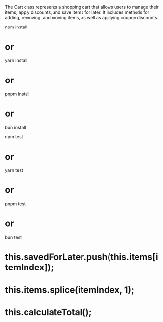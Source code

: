 The Cart class represents a shopping cart that allows users to manage their items, apply discounts, and save items for later. It includes methods for adding, removing, and moving items, as well as applying coupon discounts.

npm install
# or
yarn install
# or
pnpm install
# or
bun install

npm test
# or
yarn test
# or
pnpm test
# or
bun test


# this.savedForLater.push(this.items[itemIndex]);
#    this.items.splice(itemIndex, 1);
#     this.calculateTotal();
